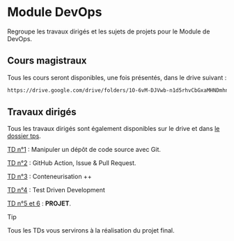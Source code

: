 # Module DevOps

Regroupe les travaux dirigés et les sujets de projets pour le Module de DevOps.

## Cours magistraux

Tous les cours seront disponibles, une fois présentés, dans le drive suivant :

```sh
https://drive.google.com/drive/folders/1O-6vM-DJVwb-n1d5rhvCbGxaMHNDmhn8?usp=sharing
```

## Travaux dirigés

Tous les travaux dirigés sont également disponibles sur le drive et dans [le dossier tps](./tds).

[TD n°1](./tds/td1.md) : Manipuler un dépôt de code source avec Git.

[TD n°2](./tds/td2.md) : GitHub Action, Issue & Pull Request.

[TD n°3](./tds/td3.md) : Conteneurisation ++

[TD n°4](./tds/td4.md) : Test Driven Development

[TD n°5 et 6](./projets/README.md) : **PROJET**.

> [!TIP]
> Tous les TDs vous servirons à la réalisation du projet final.
